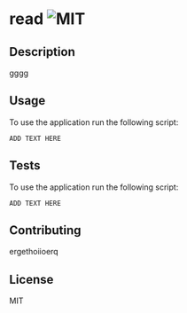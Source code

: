 
    
  # read ![MIT](https://img.shields.io/static/v1?label=MIT&message=License&color=green)

    

    
## Description

gggg
    
    
## Usage

To use the application run the following script:
  
```
ADD TEXT HERE
```

    
## Tests
  
To use the application run the following script:
  
```
ADD TEXT HERE
```
  

    
## Contributing
    
ergethoiioerq
    
    
## License

MIT
  
  